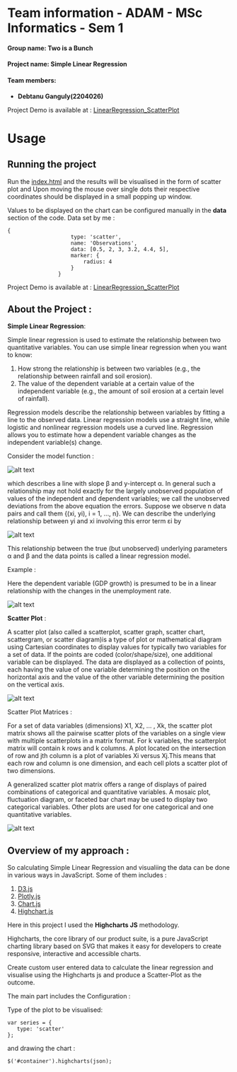 # Team information - ADAM - MSc Informatics - Sem 1
#### Group name: **Two is a Bunch**
#### Project name: **Simple Linear Regression**
#### Team members:
- **Debtanu Ganguly(2204026)**

Project Demo is available at : [LinearRegression_ScatterPlot](https://adam-two-is-a-bunch.github.io/linearregression/)

# Usage
## Running the project

Run the [index.html](https://github.com/mylifebuglife/adam-linearregression/blob/master/index.html) and the results will be visualised in the form of scatter plot and Upon moving the mouse over single dots their respective coordinates should be displayed in a small popping up window.

Values to be displayed on the chart can be configured manually in the **data** section of the code.
Data set by me :
```
{
                    type: 'scatter',
                    name: 'Observations',
                    data: [0.5, 2, 3, 3.2, 4.4, 5],
                    marker: {
                        radius: 4
                    }
                }
```

Project Demo is available at : [LinearRegression_ScatterPlot](https://adam-two-is-a-bunch.github.io/linearregression/)

## About the Project :

**Simple Linear Regression**: 

Simple linear regression is used to estimate the relationship between two quantitative variables. You can use simple linear regression when you want to know:
1. How strong the relationship is between two variables (e.g., the relationship between rainfall and soil erosion).
2. The value of the dependent variable at a certain value of the independent variable (e.g., the amount of soil erosion at a certain level of rainfall).

Regression models describe the relationship between variables by fitting a line to the observed data. Linear regression models use a straight line, while logistic and nonlinear regression models use a curved line. Regression allows you to estimate how a dependent variable changes as the independent variable(s) change.

Consider the model function :

![alt text](https://wikimedia.org/api/rest_v1/media/math/render/svg/bf2c1cac7c1e6c9a426d92e9adad6ff4d8b4152e
)

which describes a line with slope β and y-intercept α. In general such a relationship may not hold exactly for the largely unobserved population of values of the independent and dependent variables; we call the unobserved deviations from the above equation the errors. Suppose we observe n data pairs and call them {(xi, yi), i = 1, ..., n}. We can describe the underlying relationship between yi and xi involving this error term εi by

![alt text](https://wikimedia.org/api/rest_v1/media/math/render/svg/968be557dd22b1a2e536b8d22369cfdb37f58703)

This relationship between the true (but unobserved) underlying parameters α and β and the data points is called a linear regression model.

Example : 

Here the dependent variable (GDP growth) is presumed to be in a linear relationship with the changes in the unemployment rate.

![alt text](https://upload.wikimedia.org/wikipedia/commons/thumb/7/77/Okuns_law_quarterly_differences.svg/600px-Okuns_law_quarterly_differences.svg.png)


**Scatter Plot** :

A scatter plot (also called a scatterplot, scatter graph, scatter chart, scattergram, or scatter diagram)is a type of plot or mathematical diagram using Cartesian coordinates to display values for typically two variables for a set of data. If the points are coded (color/shape/size), one additional variable can be displayed. The data are displayed as a collection of points, each having the value of one variable determining the position on the horizontal axis and the value of the other variable determining the position on the vertical axis.

![alt text](https://upload.wikimedia.org/wikipedia/commons/thumb/a/af/Scatter_diagram_for_quality_characteristic_XXX.svg/440px-Scatter_diagram_for_quality_characteristic_XXX.svg.png)

Scatter Plot Matrices :

For a set of data variables (dimensions) X1, X2, ... , Xk, the scatter plot matrix shows all the pairwise scatter plots of the variables on a single view with multiple scatterplots in a matrix format. For k variables, the scatterplot matrix will contain k rows and k columns. A plot located on the intersection of row and jth column is a plot of variables Xi versus Xj.This means that each row and column is one dimension, and each cell plots a scatter plot of two dimensions.

A generalized scatter plot matrix offers a range of displays of paired combinations of categorical and quantitative variables. A mosaic plot, fluctuation diagram, or faceted bar chart may be used to display two categorical variables. Other plots are used for one categorical and one quantitative variables.

![alt text](https://upload.wikimedia.org/wikipedia/commons/thumb/a/a5/Matriz_de_gr%C3%A1ficos_de_dispers%C3%A3o.svg/1320px-Matriz_de_gr%C3%A1ficos_de_dispers%C3%A3o.svg.png
)
## Overview of my approach :

So calculating Simple Linear Regression and visualiing the data can be done in various ways in JavaScript. Some of them includes :
1. [D3.js](https://d3js.org/) 
2. [Plotly.js](https://plotly.com/javascript/)
3. [Chart.js](https://www.chartjs.org/)
4. [Highchart.js](https://www.highcharts.com/blog/products/highcharts/)

Here in this project I used the **Highcharts JS** methodology.

Highcharts, the core library of our product suite, is a pure JavaScript charting library based on SVG that makes it easy for developers to create responsive, interactive and accessible charts.

Create custom user entered data to calculate the linear regression and visualise using the Highcharts js and produce a Scatter-Plot as the outcome.

The main part includes the Configuration :

Type of the plot to be visualised:
```
var series = {
   type: 'scatter'
};
```
and drawing the chart :
```
$('#container').highcharts(json);
```



